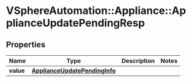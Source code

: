 # VSphereAutomation::Appliance::ApplianceUpdatePendingResp

## Properties
Name | Type | Description | Notes
------------ | ------------- | ------------- | -------------
**value** | [**ApplianceUpdatePendingInfo**](ApplianceUpdatePendingInfo.md) |  | 


